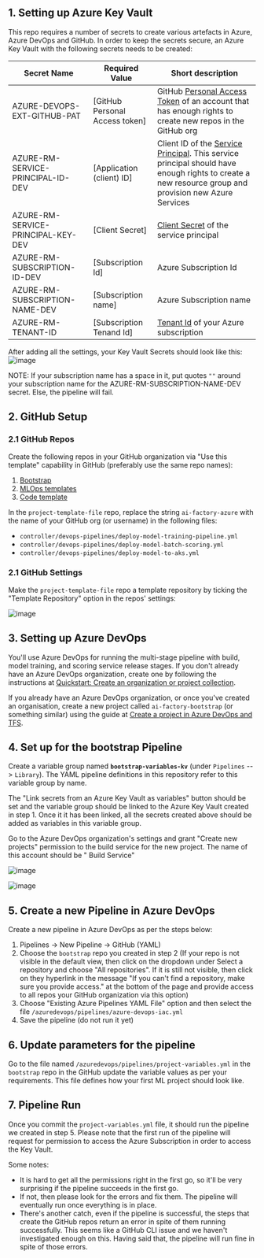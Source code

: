 ## 1. Setting up Azure Key Vault

This repo requires a number of secrets to create various artefacts in Azure, Azure DevOps and GitHub. In order to keep the secrets secure, an Azure Key Vault with the following secrets needs to be created:

| Secret Name            | Required Value           | Short description                                                                                                           |
| ------------------------ | ------------------------- | --------------------------------------------------------------------------------------------------------------------------- |
| AZURE-DEVOPS-EXT-GITHUB-PAT | [GitHub Personal Access token]       | GitHub [Personal Access Token](https://docs.github.com/en/github/authenticating-to-github/keeping-your-account-and-data-secure/creating-a-personal-access-token) of an account that has enough rights to create new repos in the GitHub org                                 |
| AZURE-RM-SERVICE-PRINCIPAL-ID-DEV                 | [Application (client) ID]                 | Client ID of the [Service Principal](https://docs.microsoft.com/en-us/azure/active-directory/develop/quickstart-register-app#register-an-application). This service principal should have enough rights to create a new resource group and provision new Azure Services                           |
| AZURE-RM-SERVICE-PRINCIPAL-KEY-DEV           | [Client Secret]                  | [Client Secret](https://docs.microsoft.com/en-us/azure/active-directory/develop/quickstart-register-app#add-a-client-secret) of the service principal                                                                                                  |
| AZURE-RM-SUBSCRIPTION-ID-DEV           | [Subscription Id]              | Azure Subscription Id                                                                                                     |
| AZURE-RM-SUBSCRIPTION-NAME-DEV  | [Subscription name] | Azure Subscription name |
| AZURE-RM-TENANT-ID | [Subscription Tenand Id]  | [Tenant Id](https://docs.microsoft.com/en-us/azure/active-directory/fundamentals/active-directory-how-to-find-tenant) of your Azure subscription               |

After adding all the settings, your Key Vault Secrets should look like this:
![image](https://user-images.githubusercontent.com/525867/135234077-af139012-55fc-4bc7-83a3-9aff2d727478.png)

NOTE: If your subscription name has a space in it, put quotes `""` around your subscription name for the AZURE-RM-SUBSCRIPTION-NAME-DEV secret. Else, the pipeline will fail.

## 2. GitHub Setup

### 2.1 GitHub Repos

Create the following repos in your GitHub organization via "Use this template" capability in GitHub (preferably use the same repo names):

1. [Bootstrap](https://github.com/ai-factory-azure/bootstrap)
2. [MLOps templates](https://github.com/ai-factory-azure/templates-mlops)
3. [Code template](https://github.com/ai-factory-azure/project-template-file)

In the `project-template-file` repo, replace the string `ai-factory-azure` with the name of your GitHub org (or username) in the following files:
* `controller/devops-pipelines/deploy-model-training-pipeline.yml`
* `controller/devops-pipelines/deploy-model-batch-scoring.yml`
* `controller/devops-pipelines/deploy-model-to-aks.yml`

### 2.1 GitHub Settings

Make the `project-template-file` repo a template repository by ticking the "Template Repository" option in the repos' settings:

![image](https://user-images.githubusercontent.com/26466075/132330317-528a2e71-7371-46c8-870e-10349a9fefcc.png)

## 3. Setting up Azure DevOps

You'll use Azure DevOps for running the multi-stage pipeline with build, model training, and scoring service release stages. If you don't already have an Azure DevOps organization, create one by following the instructions at [Quickstart: Create an organization or project collection](https://docs.microsoft.com/en-us/azure/devops/organizations/accounts/create-organization?view=azure-devops).

If you already have an Azure DevOps organization, or once you've created an organisation, create a new project called `ai-factory-bootstrap` (or something similar) using the guide at [Create a project in Azure DevOps and TFS](https://docs.microsoft.com/en-us/azure/devops/organizations/projects/create-project?view=azure-devops).

## 4. Set up for the bootstrap Pipeline

Create a variable group named **`bootstrap-variables-kv`** (under `Pipelines` --> `Library`). The YAML pipeline definitions in this repository refer to this variable group by name.

The "Link secrets from an Azure Key Vault as variables" button should be set and the variable group should be linked to the Azure Key Vault created in step 1. Once it it has been linked, all the secrets created above should be added as variables in this variable group.

Go to the Azure DevOps organization's settings and grant "Create new projects" permission to the build service for the new project. The name of this account should be "<azure devops project name> Build Service"
  
![image](https://user-images.githubusercontent.com/26466075/132328747-02b0011f-aaa6-4a85-b51c-8e9feeed14d4.png)

![image](https://user-images.githubusercontent.com/26466075/132328799-55d9cbb4-520f-4890-9753-240fbae6a5d1.png)

## 5. Create a new Pipeline in Azure DevOps

Create a new pipeline in Azure DevOps as per the steps below:

1. Pipelines -> New Pipeline -> GitHub (YAML)
1. Choose the `bootstrap` repo you created in step 2 (If your repo is not visible in the default view, then click on the dropdown under Select a repository and choose "All repositories". If it is still not visible, then click on they hyperlink in the message "If you can't find a repository, make sure you provide access." at the bottom of the page and provide access to all repos your GitHub organization via this option)
1. Choose "Existing Azure Pipelines YAML File" option and then select the file `/azuredevops/pipelines/azure-devops-iac.yml`
1. Save the pipeline (do not run it yet)

## 6. Update parameters for the pipeline

Go to the file named `/azuredevops/pipelines/project-variables.yml` in the `bootstrap` repo in the GitHub update the variable values as per your requirements. This file defines how your first ML project should look like.

## 7. Pipeline Run

Once you commit the `project-variables.yml` file, it should run the pipeline we created in step 5. Please note that the first run of the pipeline will request for permission to access the Azure Subscription in order to access the Key Vault. 

Some notes:

* It is hard to get all the permissions right in the first go, so it'll be very surprising if the pipeline succeeds in the first go.
* If not, then please look for the errors and fix them. The pipeline will eventually run once everything is in place.
* There's another catch, even if the pipeline is successful, the steps that create the GitHub repos return an error in spite of them running successfully. This seems like a GitHub CLI issue and we haven't investigated enough on this. Having said that, the pipeline will run fine in spite of those errors. 
